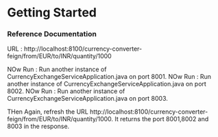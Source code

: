 # Getting Started

### Reference Documentation


URL : http://localhost:8100/currency-converter-feign/from/EUR/to/INR/quantity/1000



NOw Run : Run another instance of CurrencyExchangeServiceApplication.java on port 8001.
NOw Run : Run another instance of CurrencyExchangeServiceApplication.java on port 8002.
NOw Run : Run another instance of CurrencyExchangeServiceApplication.java on port 8003.



THen Again, refresh the URL http://localhost:8100/currency-converter-feign/from/EUR/to/INR/quantity/1000. It returns the port 8001,8002 and 8003 in the response.
